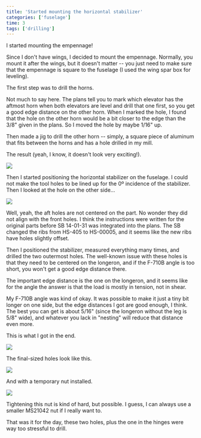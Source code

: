 ```yaml
---
title: 'Started mounting the horizontal stabilizer'
categories: ['fuselage']
time: 3
tags: ['drilling']
---
```


I started mounting the empennage!

<!-- more -->

Since I don't have wings, I decided to mount the empennage. Normally, you mount it after the wings, but it doesn't matter -- you just need to make sure that the empennage is square to the fuselage (I used the wing spar box for leveling).

The first step was to drill the horns.

Not much to say here. The plans tell you to mark which elevator has the aftmost horn when both elevators are level and drill that one first, so you get a good edge distance on the other horn. When I marked the hole, I found that the hole on the other horn would be a bit closer to the edge than the 3/8" given in the plans. So I moved the hole by maybe 1/16" up.

Then made a jig to drill the other horn -- simply, a square piece of aluminum that fits between the horns and has a hole drilled in my mill.

The result (yeah, I know, it doesn't look very exciting!).

![](0-horns-drilled.jpeg)

Then I started positioning the horizontal stabilizer on the fuselage. I could not make the tool holes to be lined up for the 0º incidence of the stabilizer. Then I looked at the hole on the other side...

![](1-tooling-holes.jpeg)

Well, yeah, the aft holes are not centered on the part. No wonder they did not align with the front holes. I think the instructions were written for the original parts before SB 14-01-31 was integrated into the plans. The SB changed the ribs from HS-405 to HS-00005, and it seems like the new ribs have holes slightly offset.

Then I positioned the stabilizer, measured everything many times, and drilled the two outermost holes. The well-known issue with these holes is that they need to be centered on the longeron, and if the F-710B angle is too short, you won't get a good edge distance there.

The important edge distance is the one on the longeron, and it seems like for the angle the answer is that the load is mostly in tension, not in shear.

My F-710B angle was kind of okay. It was possible to make it just a tiny bit longer on one side, but the edge distances I got are good enough, I think. The best you can get is about 5/16" (since the longeron without the leg is 5/8" wide), and whatever you lack in "nesting" will reduce that distance even more. 

This is what I got in the end.

![](2-hole-drilled.jpeg)

The final-sized holes look like this.

![](3-final-sized-hole.jpeg)

And with a temporary nut installed.

![](4-temporary-nut.jpeg)

Tightening this nut is kind of hard, but possible. I guess, I can always use a smaller MS21042 nut if I really want to.

That was it for the day, these two holes, plus the one in the hinges were way too stressful to drill.